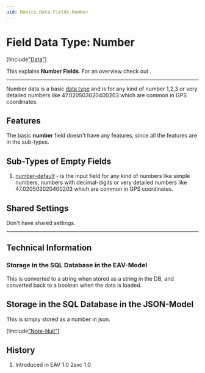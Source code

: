```yaml
---
uid: Basics.Data.Fields.Number
---
```


# Field Data Type: Number

[!include["Data"](../_shared-content-types.md)]

This explains **Number Fields**. For an overview check out [](xref:Basics.Data.Index).

---

Number data is a basic [data type](xref:Basics.Data.Fields.Index) and is for any kind of number 1,2,3 or very detailed numbers like 47.020503020400203 which are common in GPS coordinates. 


## Features 
The basic **number** field doesn't have any features, since all the features are in the sub-types. 

## Sub-Types of Empty Fields

1. [number-default](xref:Basics.Data.Fields.Number-Default) - is the input field for any kind of numbers like simple numbers, numbers with decimal-digits or very detailed numbers like 47.020503020400203 which are common in GPS coordinates.

## Shared Settings
Don't have shared settings.


--- 

## Technical Information

### Storage in the SQL Database in the EAV-Model

This is converted to a string when stored as a string in the DB, and converted back to a boolean when the data is loaded. 

## Storage in the SQL Database in the JSON-Model

This is simply stored as a number in json.

[!include["Note-Null"](./notes-null.md)]

## History
1. Introduced in EAV 1.0 2sxc 1.0